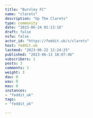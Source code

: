 ```yaml
---
title: "Burnley FC" 
name: "clarets"
description: "Up The Clarets"
type: community
date: "2023-06-24 01:13:16"
draft: false
nsfw: false
actor_id: "https://feddit.uk/c/clarets"
host: feddit.uk
lastmod: "2023-06-22 12:24:25"
published: "2023-06-13 18:07:46"
subscribers: 1
posts: 3
comments: 1
weight: 3
dau: 0
wau: 0
mau: 0
instances:
- "feddit_uk"
tags: 
- "feddit_uk"

---
```

